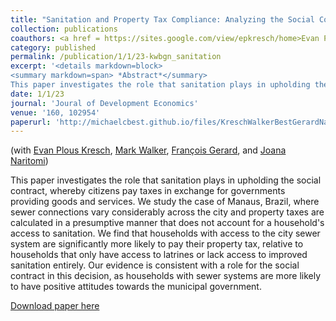 ```yaml
---
title: "Sanitation and Property Tax Compliance: Analyzing the Social Contract in Brazil"
collection: publications
coauthors: <a href = https://sites.google.com/view/epkresch/home>Evan Plous Kresch</a>, <a href = https://www.markdwalker.com/home>Mark Walker</a>, <a href = https://sites.google.com/site/fransgerard/home>Fran&ccedil;ois Gerard</a>, and <a href = https://joananaritomi.com/>Joana Naritomi</a>
category: published
permalink: /publication/1/1/23-kwbgn_sanitation
excerpt: '<details markdown=block>
<summary markdown=span> *Abstract*</summary> 
This paper investigates the role that sanitation plays in upholding the social contract, whereby citizens pay taxes in exchange for governments providing goods and services. We study the case of Manaus, Brazil, where sewer connections vary considerably across the city and property taxes are calculated in a presumptive manner that does not account for a household&apos;s access to sanitation. We find that households with access to the city sewer system are significantly more likely to pay their property tax, relative to households that only have access to latrines or lack access to improved sanitation entirely. Our evidence is consistent with a role for the social contract in this decision, as households with sewer systems are more likely to have positive attitudes towards the municipal government.'
date: 1/1/23
journal: 'Joural of Development Economics'
venue: '160, 102954'
paperurl: 'http://michaelcbest.github.io/files/KreschWalkerBestGerardNaritomi-SanitationPropertyTaxCompliance-Jul2021.pdf'
---
```

(with [Evan Plous Kresch](https://sites.google.com/view/epkresch/home), [Mark Walker](https://www.markdwalker.com/home), [Fran&ccedil;ois Gerard](https://sites.google.com/site/fransgerard/home), and [Joana Naritomi](https://joananaritomi.com/))

 
This paper investigates the role that sanitation plays in upholding the social contract, whereby citizens pay taxes in exchange for governments providing goods and services. We study the case of Manaus, Brazil, where sewer connections vary considerably across the city and property taxes are calculated in a presumptive manner that does not account for a household&apos;s access to sanitation. We find that households with access to the city sewer system are significantly more likely to pay their property tax, relative to households that only have access to latrines or lack access to improved sanitation entirely. Our evidence is consistent with a role for the social contract in this decision, as households with sewer systems are more likely to have positive attitudes towards the municipal government.

[Download paper here](http://michaelcbest.github.io/files/KreschWalkerBestGerardNaritomi-SanitationPropertyTaxCompliance-Jul2021.pdf)
